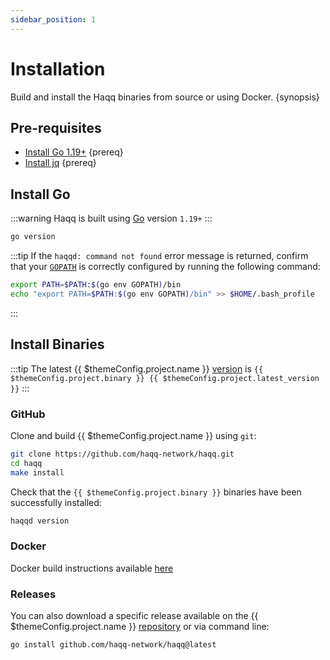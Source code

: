 ```yaml
---
sidebar_position: 1
---
```


# Installation

Build and install the Haqq binaries from source or using Docker. {synopsis}

## Pre-requisites

- [Install Go 1.19+](https://golang.org/dl/) {prereq}
- [Install jq](https://stedolan.github.io/jq/download/) {prereq}

## Install Go

:::warning
Haqq is built using [Go](https://golang.org/dl/) version `1.19+`
:::

```bash
go version
```

:::tip
If the `haqqd: command not found` error message is returned, confirm that your [`GOPATH`](https://golang.org/doc/gopath_code#GOPATH) is correctly configured by running the following command:

```bash
export PATH=$PATH:$(go env GOPATH)/bin
echo "export PATH=$PATH:$(go env GOPATH)/bin" >> $HOME/.bash_profile
```

:::

## Install Binaries

:::tip
The latest {{ $themeConfig.project.name }} [version](https://github.com/haqq-network/haqq/releases) is `{{ $themeConfig.project.binary }} {{ $themeConfig.project.latest_version }}`
:::

### GitHub

Clone and build {{ $themeConfig.project.name }} using `git`:

```bash
git clone https://github.com/haqq-network/haqq.git
cd haqq
make install
```

Check that the `{{ $themeConfig.project.binary }}` binaries have been successfully installed:

```bash
haqqd version
```

### Docker

Docker build instructions available [here](https://hub.docker.com/r/alhaqq/haqq)

### Releases

You can also download a specific release available on the {{ $themeConfig.project.name }} [repository](https://github.com/haqq-network/haqq/releases) or via command line:

```bash
go install github.com/haqq-network/haqq@latest
```
